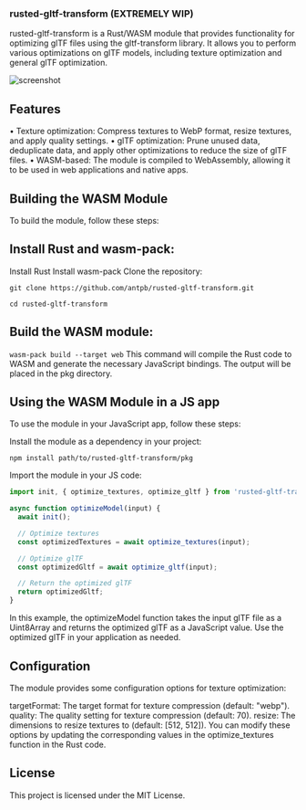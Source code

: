 ### rusted-gltf-transform (EXTREMELY WIP)
rusted-gltf-transform is a Rust/WASM module that provides functionality for optimizing glTF files using the gltf-transform library. It allows you to perform various optimizations on glTF models, including texture optimization and general glTF optimization.


![screenshot](https://3ov.xyz/wp-content/uploads/2024/03/wasm-gltf-transform-preview-scaled.jpg)

## Features
• Texture optimization: Compress textures to WebP format, resize textures, and apply quality settings.
• glTF optimization: Prune unused data, deduplicate data, and apply other optimizations to reduce the size of glTF files.
• WASM-based: The module is compiled to WebAssembly, allowing it to be used in web applications and native apps.

## Building the WASM Module
To build the module, follow these steps:

## Install Rust and wasm-pack:
Install Rust
Install wasm-pack
Clone the repository:

`git clone https://github.com/antpb/rusted-gltf-transform.git`

`cd rusted-gltf-transform`


## Build the WASM module:

```wasm-pack build --target web```
This command will compile the Rust code to WASM and generate the necessary JavaScript bindings. The output will be placed in the pkg directory.


## Using the WASM Module in a JS app
To use the module in your JavaScript app, follow these steps:

Install the module as a dependency in your project:

```npm install path/to/rusted-gltf-transform/pkg```

Import the module in your JS code:

```js
import init, { optimize_textures, optimize_gltf } from 'rusted-gltf-transform';

async function optimizeModel(input) {
  await init();

  // Optimize textures
  const optimizedTextures = await optimize_textures(input);

  // Optimize glTF
  const optimizedGltf = await optimize_gltf(input);

  // Return the optimized glTF
  return optimizedGltf;
}
```

In this example, the optimizeModel function takes the input glTF file as a Uint8Array and returns the optimized glTF as a JavaScript value.
Use the optimized glTF in your application as needed.

## Configuration
The module provides some configuration options for texture optimization:

targetFormat: The target format for texture compression (default: "webp").
quality: The quality setting for texture compression (default: 70).
resize: The dimensions to resize textures to (default: [512, 512]).
You can modify these options by updating the corresponding values in the optimize_textures function in the Rust code.

## License
This project is licensed under the MIT License.

